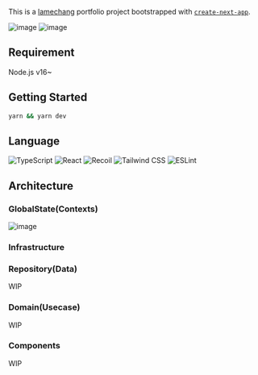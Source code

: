 This is a [lamechang](https://lamechang-dev.vercel.app/) portfolio project bootstrapped with [`create-next-app`](https://github.com/vercel/next.js/tree/canary/packages/create-next-app).

![image](https://user-images.githubusercontent.com/57059766/212526922-cc91c24d-e564-4db8-9d82-356721aa96b7.png)
![image](https://user-images.githubusercontent.com/57059766/212526956-b1540fc3-fabe-4858-a5f1-26b79ac4b1a1.png)


## Requirement
Node.js v16~

## Getting Started

```bash
yarn && yarn dev
```

## Language
![TypeScript](https://img.shields.io/badge/typescript-%23007ACC.svg?style=for-the-badge&logo=typescript&logoColor=white)
![React](https://img.shields.io/badge/react-%2361DAFB.svg?style=for-the-badge&logo=react&logoColor=white)
![Recoil](https://img.shields.io/badge/recoil-%233678e5.svg?style=for-the-badge&logo=recoil&logoColor=white)
![Tailwind CSS](https://img.shields.io/badge/tailwindcss-%2306B6D4.svg?style=for-the-badge&logo=tailwindcss&logoColor=white)
![ESLint](https://img.shields.io/badge/eslint-%234B32C3.svg?style=for-the-badge&logo=eslint&logoColor=white)

## Architecture
### GlobalState(Contexts)
![image](https://user-images.githubusercontent.com/57059766/212527363-b1a10fb6-80c1-4146-a3cf-e98b1a7d9acd.png)

### Infrastructure

### Repository(Data)
WIP

### Domain(Usecase)
WIP

### Components
WIP
